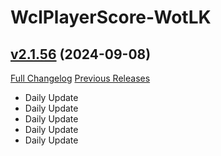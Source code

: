 # WclPlayerScore-WotLK

## [v2.1.56](https://github.com/icaca/WclPlayerScore-WotLK/tree/v2.1.56) (2024-09-08)
[Full Changelog](https://github.com/icaca/WclPlayerScore-WotLK/commits/v2.1.56) [Previous Releases](https://github.com/icaca/WclPlayerScore-WotLK/releases)

- Daily Update  
- Daily Update  
- Daily Update  
- Daily Update  
- Daily Update  
